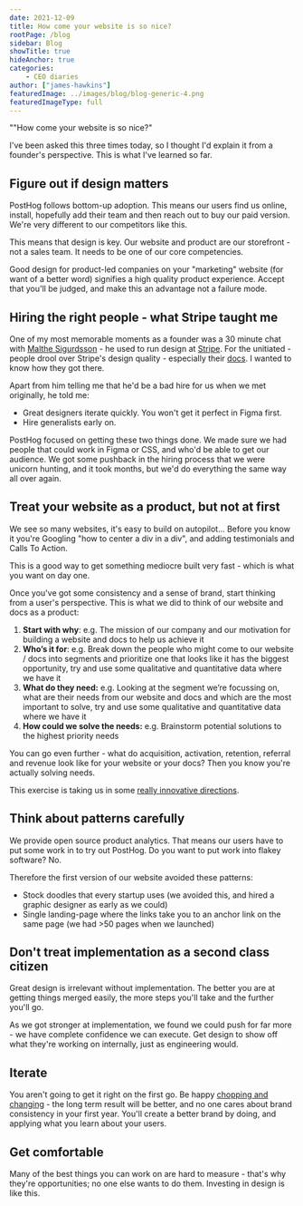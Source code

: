 ```yaml
---
date: 2021-12-09
title: How come your website is so nice?
rootPage: /blog
sidebar: Blog
showTitle: true
hideAnchor: true
categories:
    - CEO diaries
author: ["james-hawkins"]
featuredImage: ../images/blog/blog-generic-4.png
featuredImageType: full
---
```


""How come your website is so nice?"

I've been asked this three times today, so I thought I'd explain it from a founder's perspective. This is what I've learned so far.

## Figure out if design matters

PostHog follows bottom-up adoption. This means our users find us online, install, hopefully add their team and then reach out to buy our paid version. We're very different to our competitors like this.

This means that design is key. Our website and product are our storefront - not a sales team. It needs to be one of our core competencies.

Good design for product-led companies on your "marketing" website (for want of a better word) signifies a high quality product experience. Accept that you'll be judged, and make this an advantage not a failure mode.

## Hiring the right people - what Stripe taught me

One of my most memorable moments as a founder was a 30 minute chat with [Malthe Sigurdsson](https://twitter.com/malthe/) - he used to run design at [Stripe](https://stripe.com/). For the unitiated - people drool over Stripe's design quality - especially their [docs](https://stripe.com/docs). I wanted to know how they got there.

Apart from him telling me that he'd be a bad hire for us when we met originally, he told me:

* Great designers iterate quickly. You won't get it perfect in Figma first.
* Hire generalists early on.

PostHog focused on getting these two things done. We made sure we had people that could work in Figma or CSS, and who'd be able to get our audience. We got some pushback in the hiring process that we were unicorn hunting, and it took months, but we'd do everything the same way all over again.

## Treat your website as a product, but not at first

We see so many websites, it's easy to build on autopilot... Before you know it you're Googling "how to center a div in a div", and adding testimonials and Calls To Action.

This is a good way to get something mediocre built very fast - which is what you want on day one.

Once you've got some consistency and a sense of brand, start thinking from a user's perspective. This is what we did to think of our website and docs as a product:

1. **Start with why**: e.g. The mission of our company and our motivation for building a website and docs to help us achieve it
2. **Who’s it for**: e.g. Break down the people who might come to our website / docs into segments and prioritize one that looks like it has the biggest opportunity, try and use some qualitative and quantitative data where we have it
3. **What do they need:** e.g. Looking at the segment we’re focussing on, what are their needs from our website and docs and which are the most important to solve, try and use some qualitative and quantitative data where we have it
4. **How could we solve the needs:** e.g. Brainstorm potential solutions to the highest priority needs

You can go even further - what do acquisition, activation, retention, referral and revenue look like for your website or your docs? Then you know you're actually solving needs.

This exercise is taking us in some [really innovative directions](https://github.com/PostHog/posthog.com/issues/2568).

## Think about patterns carefully

We provide open source product analytics. That means our users have to put some work in to try out PostHog. Do you want to put work into flakey software? No.

Therefore the first version of our website avoided these patterns:

* Stock doodles that every startup uses (we avoided this, and hired a graphic designer as early as we could)
* Single landing-page where the links take you to an anchor link on the same page (we had >50 pages when we launched)

## Don't treat implementation as a second class citizen

Great design is irrelevant without implementation. The better you are at getting things merged easily, the more steps you'll take and the further you'll go. 

As we got stronger at implementation, we found we could push for far more - we have complete confidence we can execute. Get design to show off what they're working on internally, just as engineering would.

## Iterate

You aren't going to get it right on the first go. Be happy [chopping and changing](https://github.com/PostHog/posthog.com/issues/2479) - the long term result will be better, and no one cares about brand consistency in your first year. You'll create a better brand by doing, and applying what you learn about your users.

## Get comfortable

Many of the best things you can work on are hard to measure - that's why they're opportunities; no one else wants to do them. Investing in design is like this.